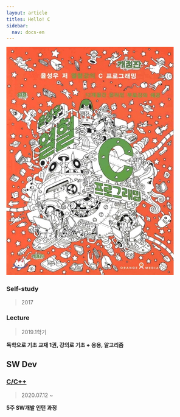 ```yaml
---
layout: article
titles: Hello! C
sidebar:
  nav: docs-en
---
```


<img class="image image--xl" src="/myDocPic/C.jpg"/>


### Self-study 
> 2017 
### Lecture
> 2019.1학기

**독학으로 기초 교재 1권, 강의로 기초 + 응용, 알고리즘**


## SW Dev
### [C/C++](https://comento.kr/edu/learn/ITSW/SW%EA%B0%9C%EB%B0%9C-G261)
> 2020.07.12 ~

**5주 SW개발 인턴 과정**